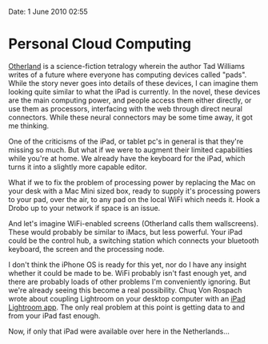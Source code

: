 Date: 1 June 2010 02:55

# Personal Cloud Computing

[Otherland](http://www.amazon.com/City-Golden-Shadow-Otherland-1/dp/0886777631/ref=sr_1_1?ie=UTF8&s=books&qid=1275328383&sr=8-1)
is a science-fiction tetralogy wherein the author Tad Williams writes of a
future where everyone has computing devices called "pads". While the story
never goes into details of these devices, I can imagine them looking quite
similar to what the iPad is currently. In the novel, these devices are the main
computing power, and people access them either directly, or use them as
processors, interfacing with the web through direct neural connectors. While
these neural connectors may be some time away, it got me thinking.

One of the criticisms of the iPad, or tablet pc's in general is that they're
missing so much. But what if we were to augment their limited capabilities
while you're at home. We already have the keyboard for the iPad, which turns it
into a slightly more capable editor.

What if we to fix the problem of processing power by replacing the Mac on your
desk with a Mac Mini sized box, ready to supply it's processing powers to your
pad, over the air, to any pad on the local WiFi which needs it. Hook a Drobo up
to your network if space is an issue.

And let's imagine WiFi-enabled screens (Otherland calls them wallscreens).
These would probably be similar to iMacs, but less powerful. Your iPad could be
the control hub, a switching station which connects your bluetooth keyboard,
the screen and the processing node.

I don't think the iPhone OS is ready for this yet, nor do I have any insight
whether it could be made to be. WiFi probably isn't fast enough yet, and there
are probably loads of other problems I'm conveniently ignoring. But we're
already seeing this become a real possibility. Chuq Von Rospach wrote about
coupling Lightroom on your desktop computer with an [iPad Lightroom
app](http://www.chuqui.com/2010/05/speaking-of-things-i-want-to-use-the-ipad-for/).
The only real problem at this point is getting data to and from your iPad fast
enough.

Now, if only that iPad were available over here in the Netherlands…